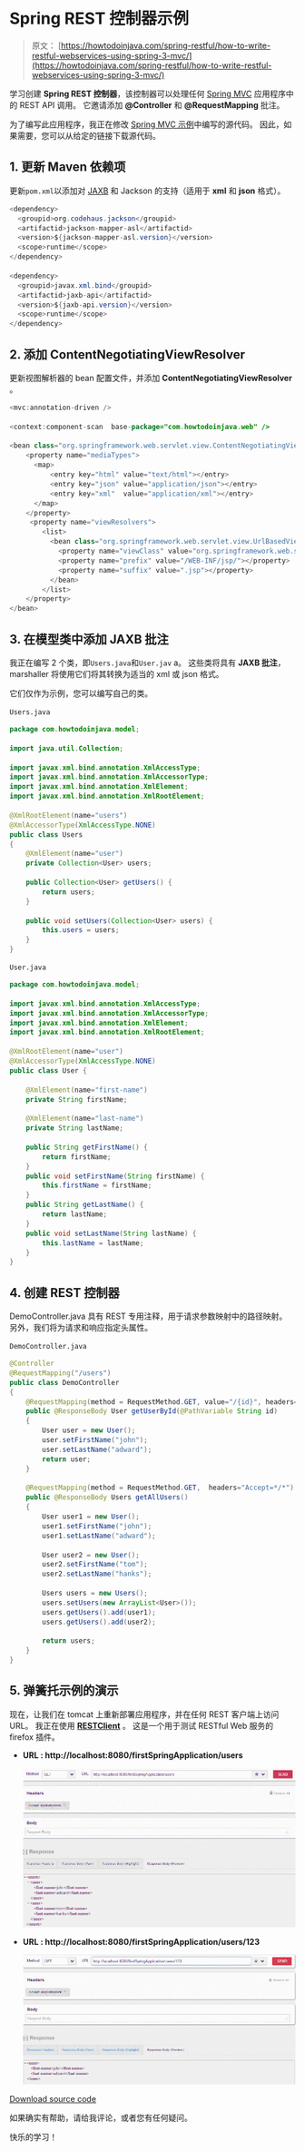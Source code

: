 # Spring REST 控制器示例

> 原文： [https://howtodoinjava.com/spring-restful/how-to-write-restful-webservices-using-spring-3-mvc/](https://howtodoinjava.com/spring-restful/how-to-write-restful-webservices-using-spring-3-mvc/)

学习创建 **Spring REST 控制器**，该控制器可以处理任何 [Spring MVC](https://howtodoinjava.com/spring-mvc-tutorial/) 应用程序中的 REST API 调用。 它邀请添加 **@Controller** 和 **@RequestMapping** 批注。

为了编写此应用程序，我正在修改 [Spring MVC 示例](//howtodoinjava.com/jstl/spring-3-mvc-hello-world-application-with-maven-and-jstl/)中编写的源代码。 因此，如果需要，您可以从给定的链接下载源代码。

## 1\. 更新 Maven 依赖项

更新`pom.xml`以添加对 [JAXB](https://howtodoinjava.com/jaxb/read-xml-to-java-object/) 和 Jackson 的支持（适用于 **xml** 和 **json** 格式）。

```java
<dependency>
  <groupid>org.codehaus.jackson</groupid>
  <artifactid>jackson-mapper-asl</artifactid>
  <version>${jackson-mapper-asl.version}</version>
  <scope>runtime</scope>
</dependency>

<dependency>
  <groupid>javax.xml.bind</groupid>
  <artifactid>jaxb-api</artifactid>
  <version>${jaxb-api.version}</version>
  <scope>runtime</scope>
</dependency>

```

## 2\. 添加 ContentNegotiatingViewResolver

更新视图解析器的 bean 配置文件，并添加 **ContentNegotiatingViewResolver** 。

```java
<mvc:annotation-driven />

<context:component-scan  base-package="com.howtodoinjava.web" />

<bean class="org.springframework.web.servlet.view.ContentNegotiatingViewResolver">
    <property name="mediaTypes">
      <map>
          <entry key="html" value="text/html"></entry>
          <entry key="json" value="application/json"></entry>
          <entry key="xml"  value="application/xml"></entry>
      </map>
    </property>
     <property name="viewResolvers">
        <list>
          <bean class="org.springframework.web.servlet.view.UrlBasedViewResolver">
            <property name="viewClass" value="org.springframework.web.servlet.view.JstlView"></property>
            <property name="prefix" value="/WEB-INF/jsp/"></property>
            <property name="suffix" value=".jsp"></property>
          </bean>
        </list>
    </property>
</bean>

```

## 3\. 在模型类中添加 JAXB 批注

我正在编写 2 个类，即`Users.java`和`User.jav` a。 这些类将具有 **JAXB 批注**，marshaller 将使用它们将其转换为适当的 xml 或 json 格式。

它们仅作为示例，您可以编写自己的类。

`Users.java`

```java
package com.howtodoinjava.model;

import java.util.Collection;

import javax.xml.bind.annotation.XmlAccessType;
import javax.xml.bind.annotation.XmlAccessorType;
import javax.xml.bind.annotation.XmlElement;
import javax.xml.bind.annotation.XmlRootElement;

@XmlRootElement(name="users")
@XmlAccessorType(XmlAccessType.NONE)
public class Users
{
    @XmlElement(name="user")
    private Collection<User> users;

    public Collection<User> getUsers() {
        return users;
    }

    public void setUsers(Collection<User> users) {
        this.users = users;
    }
}

```

`User.java`

```java
package com.howtodoinjava.model;

import javax.xml.bind.annotation.XmlAccessType;
import javax.xml.bind.annotation.XmlAccessorType;
import javax.xml.bind.annotation.XmlElement;
import javax.xml.bind.annotation.XmlRootElement;

@XmlRootElement(name="user")
@XmlAccessorType(XmlAccessType.NONE)
public class User {

    @XmlElement(name="first-name")
    private String firstName;

    @XmlElement(name="last-name")
    private String lastName;

    public String getFirstName() {
        return firstName;
    }
    public void setFirstName(String firstName) {
        this.firstName = firstName;
    }
    public String getLastName() {
        return lastName;
    }
    public void setLastName(String lastName) {
        this.lastName = lastName;
    }
}

```

## 4\. 创建 REST 控制器

DemoController.java 具有 REST 专用注释，用于请求参数映射中的路径映射。 另外，我们将为请求和响应指定头属性。

`DemoController.java`

```java
@Controller
@RequestMapping("/users")
public class DemoController
{
    @RequestMapping(method = RequestMethod.GET, value="/{id}", headers="Accept=*/*")
    public @ResponseBody User getUserById(@PathVariable String id)
    {
        User user = new User();
        user.setFirstName("john");
        user.setLastName("adward");
        return user;
    }

    @RequestMapping(method = RequestMethod.GET,  headers="Accept=*/*")
    public @ResponseBody Users getAllUsers()
    {
        User user1 = new User();
        user1.setFirstName("john");
        user1.setLastName("adward");

        User user2 = new User();
        user2.setFirstName("tom");
        user2.setLastName("hanks");

        Users users = new Users();
        users.setUsers(new ArrayList<User>());
        users.getUsers().add(user1);
        users.getUsers().add(user2);

        return users;
    }
}

```

## 5\. 弹簧托示例的演示

现在，让我们在 tomcat 上重新部署应用程序，并在任何 REST 客户端上访问 URL。 我正在使用 **[RESTClient](https://addons.mozilla.org/en-US/firefox/addon/restclient/ "Restclient firefox plugin")** 。 这是一个用于测试 RESTful Web 服务的 firefox 插件。

*   **URL : http://localhost:8080/firstSpringApplication/users**

    ![http://localhost:8080/firstSpringApplication/users](img/ddeff4e26807a4b3ff69261481988f9b.jpg)

*   **URL : http://localhost:8080/firstSpringApplication/users/123**

    ![http://localhost:8080/firstSpringApplication/users/123](img/3c8dff33ce20c1b28b04062237acc084.jpg)

[Download source code](https://drive.google.com/file/d/0B7yo2HclmjI4aGMxOF9aVTNkR1E/view?usp=drive_web "RESTful Spring 3 application")

如果确实有帮助，请给我评论，或者您有任何疑问。

快乐的学习！
